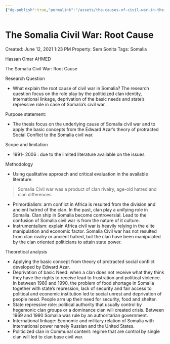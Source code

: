 ```yaml
---
{"dg-publish":true,"permalink":"/assets/the-causes-of-civil-war-in-the-horn-of-africa/horn-of-africa-civil-wars-literature-review/the-somalia-civil-war-root-cause/"}
---
```


# The Somalia Civil War: Root Cause

Created: June 12, 2021 1:23 PM
Property: Sem Sonita
Tags: Somalia

Hassan Omar AHMED

The Somalia Civil War: Root Cause

Research Question

- What explain the root cause of civil war in Somalia? The research question focus on the role play by the politicized clan identity, international linkage, deprivation of the basic needs and state’s repressive role in case of Somalia’s civil war.

Purpose statement:

- The thesis focus on the underlying cause of Somalia civil war and to apply the basic concepts from the Edward Azar’s theory of protracted Social Conflict to the Somalia civil war.

Scope and limitation

- 1991- 2006 : due to the limited literature available on the issues

Methodology

- Using qualitative approach and critical evaluation in the available literature.

> Somalia Civil war was a product of clan rivalry, age-old hatred and clan differences
> 
- Primordialism: arm conflict in Africa is resulted from the division and ancient hatred of the clan. In the past, clan play a unifying role in Somalia. Clan ship in Somalia become controversial. Lead to the confusion of Somalia civil war is from the nature of it culture.
- Instrumentalism: explain Africa civil war is heavily relying in the elite manipulation and economic factor. Somalia Civil war has not resulted from clan rivalry or ancient hatred, but the clan have been manipulated by the clan oriented politicians to attain state power.

Theoretical analysis

- Applying the basic concept from theory of protracted social conflict developed by Edward Azar.
- Deprivation of basic Need: when a clan does not receive what they think they have the rights to receive lead to frustration and political violence. In between 1980 and 1990, the problem of food shortage in Somalia together with state’s repression, lack of security and fair access to political and economic institution led to social unrest and deprivation of people need. People arm up their need for security, food and shelter.
- State repressive role: political authority that usually control by hegemonic clan groups or a dominance clan will created crisis. Between 1969 and 1990 Somalia was rule by an authoritarian government.
- International linkage: Economic and military relation of Somalia with international power namely Russian and the United States.
- Politicized clan in Communal content: regime that are control by single clan will led to clan base civil war.